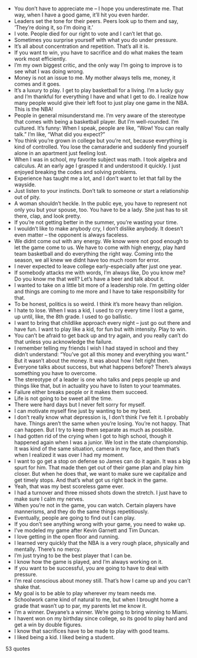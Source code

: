  - You don’t have to appreciate me – I hope you underestimate me. That way, when I have a good game, it’ll hit you even harder.
 - Leaders set the tone for their peers. Peers look up to them and say, ‘They’re doing it, so I’m doing it.’
 - I vote. People died for our right to vote and I can’t let that go.
 - Sometimes you surprise yourself with what you do under pressure.
 - It’s all about concentration and repetition. That’s all it is.
 - If you want to win, you have to sacrifice and do what makes the team work most efficiently.
 - I’m my own biggest critic, and the only way I’m going to improve is to see what I was doing wrong.
 - Money is not an issue to me. My mother always tells me, money, it comes and it goes.
 - It’s a luxury to play. I get to play basketball for a living. I’m a lucky guy and I’m thankful for everything I have and what I get to do. I realize how many people would give their left foot to just play one game in the NBA. This is the NBA!
 - People in general misunderstand me. I’m very aware of the stereotype that comes with being a basketball player. But I’m well-rounded. I’m cultured. It’s funny: When I speak, people are like, “Wow! You can really talk.” I’m like, “What did you expect?”
 - You think you’re grown in college but you’re not, because everything is kind of controlled. You lose the camaraderie and suddenly find yourself alone in an apartment just feeling lost.
 - When I was in school, my favorite subject was math. I took algebra and calculus. At an early age I grasped it and understood it quickly. I just enjoyed breaking the codes and solving problems.
 - Experience has taught me a lot, and I don’t want to let that fall by the wayside.
 - Just listen to your instincts. Don’t talk to someone or start a relationship out of pity.
 - A woman shouldn’t heckle. In the public eye, you have to represent not only you but your spouse, too. You have to be a lady. She just has to sit there, clap, and look pretty.
 - If you’re not getting better in the summer, you’re wasting your time.
 - I wouldn’t like to make anybody cry, I don’t dislike anybody. It doesn’t even matter – the opponent is always faceless.
 - We didnt come out with any energy. We know were not good enough to let the game come to us. We have to come with high energy, play hard team basketball and do everything the right way. Coming into the season, we all knew we didnt have too much room for error.
 - I never expected to leave college early-especially after just one year.
 - If somebody attacks me with words, I’m always like, Do you know me? Do you know me that well? Let’s have a beer and talk about it.
 - I wanted to take on a little bit more of a leadership role. I’m getting older and things are coming to me more and I have to take responsibility for that.
 - To be honest, politics is so weird. I think it’s more heavy than religion.
 - I hate to lose. When I was a kid, I used to cry every time I lost a game, up until, like, the 8th grade. I used to go ballistic.
 - I want to bring that childlike approach every night – just go out there and have fun. I want to play like a kid, for fun but with intensity. Play to win.
 - You can’t be afraid to get back up and try again, and you really can’t do that unless you acknowledge the failure.
 - I remember telling my friends I wish I had stayed in school and they didn’t understand: “You’ve got all this money and everything you want.” But it wasn’t about the money. It was about how I felt right then.
 - Everyone talks about success, but what happens before? There’s always something you have to overcome.
 - The stereotype of a leader is one who talks and peps people up and things like that, but in actuality you have to listen to your teammates.
 - Failure either breaks people or it makes them succeed.
 - Life is not going to be sweet all the time.
 - There were hard days but I never felt sorry for myself.
 - I can motivate myself fine just by wanting to be my best.
 - I don’t really know what depression is, I don’t think I’ve felt it. I probably have. Things aren’t the same when you’re losing. You’re not happy. That can happen. But I try to keep them separate as much as possible.
 - I had gotten rid of the crying when I got to high school, though it happened again when I was a junior. We lost in the state championship. It was kind of the same situation, camera in my face, and then that’s when I realized it was over I had my moment.
 - I want to go get a stop on defense so James can do it again. It was a big spurt for him. That made then get out of their game plan and play him closer. But when he does that, we want to make sure we capitalize and get timely stops. And that’s what got us right back in the game.
 - Yeah, that was my best scoreless game ever.
 - I had a turnover and three missed shots down the stretch. I just have to make sure I calm my nerves.
 - When you’re not in the game, you can watch. Certain players have mannerisms, and they do the same things repetitiously.
 - Eventually, people are going to find out I can play.
 - If you don’t see anything wrong with your game, you need to wake up.
 - I’ve modeled my game after Kevin Garnett and Tim Duncan.
 - I love getting in the open floor and running.
 - I learned very quickly that the NBA is a very rough place, physically and mentally. There’s no mercy.
 - I’m just trying to be the best player that I can be.
 - I know how the game is played, and I’m always working on it.
 - If you want to be successful, you are going to have to deal with pressure.
 - I’m real conscious about money still. That’s how I came up and you can’t shake that.
 - My goal is to be able to play wherever my team needs me.
 - Schoolwork came kind of natural to me, but when I brought home a grade that wasn’t up to par, my parents let me know it.
 - I’m a winner. Dwyane’s a winner. We’re going to bring winning to Miami.
 - I havent won on my birthday since college, so its good to play hard and get a win by double figures.
 - I know that sacrifices have to be made to play with good teams.
 - I liked being a kid. I liked being a student.

53 quotes